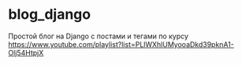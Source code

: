# blog_django

Простой блог на Django с постами и тегами по курсу https://www.youtube.com/playlist?list=PLlWXhlUMyooaDkd39pknA1-Olj54HtpjX
